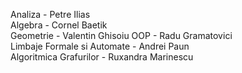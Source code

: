 Analiza - Petre Ilias\
Algebra - Cornel Baetik\
Geometrie - Valentin Ghisoiu 
OOP - Radu Gramatovici\
Limbaje Formale si Automate - Andrei Paun\
Algoritmica Grafurilor - Ruxandra Marinescu  
